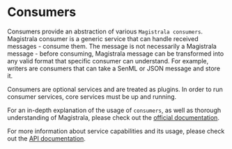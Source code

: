 # Consumers

Consumers provide an abstraction of various `Magistrala consumers`.
Magistrala consumer is a generic service that can handle received messages - consume them.
The message is not necessarily a Magistrala message - before consuming, Magistrala message can
be transformed into any valid format that specific consumer can understand. For example,
writers are consumers that can take a SenML or JSON message and store it.

Consumers are optional services and are treated as plugins. In order to
run consumer services, core services must be up and running.

For an in-depth explanation of the usage of `consumers`, as well as thorough
understanding of Magistrala, please check out the [official documentation][doc].

For more information about service capabilities and its usage, please check out
the [API documentation](https://docs.api.magistrala.abstractmachines.fr/?urls.primaryName=consumers-notifiers-openapi.yml).

[doc]: https://docs.magistrala.abstractmachines.fr
